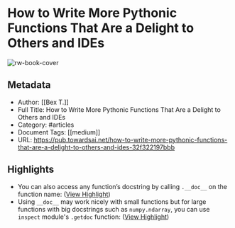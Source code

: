 # How to Write More Pythonic Functions That Are a Delight to Others and IDEs

![rw-book-cover](https://miro.medium.com/v2/resize:fit:1200/1*5sz-j8oYDifru2uZ1JBW9Q.png)

## Metadata
- Author: [[Bex T.]]
- Full Title: How to Write More Pythonic Functions That Are a Delight to Others and IDEs
- Category: #articles
- Document Tags: [[medium]] 
- URL: https://pub.towardsai.net/how-to-write-more-pythonic-functions-that-are-a-delight-to-others-and-ides-32f322197bbb

## Highlights
- You can also access any function’s docstring by calling `.__doc__` on the function name: ([View Highlight](https://read.readwise.io/read/01h3b5ghdd3p4v9q3fh8hnrcty))
- Using `__doc__` may work nicely with small functions but for large functions with big docstrings such as `numpy.ndarray`, you can use `inspect` module's `.getdoc` function: ([View Highlight](https://read.readwise.io/read/01h3b5gxafjxx9vs73z601dfbj))
